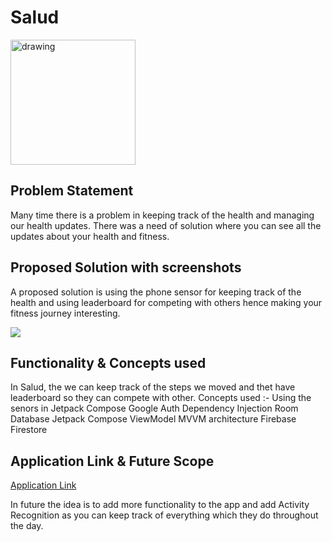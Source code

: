 # Salud
<img src="https://user-images.githubusercontent.com/75089529/196984676-724161b1-1836-43d8-aba9-0ae57b818fa5.png" alt="drawing" style="width:200px; height=200px;"/>

## Problem Statement 
Many time there is a problem in keeping track of the health and managing our health updates. There was a need of solution where you can see all the updates about your health and fitness.

## Proposed Solution with screenshots
A proposed solution is using the phone sensor for keeping track of the health and using leaderboard for competing with others hence making your fitness journey interesting.


<img src="https://user-images.githubusercontent.com/75089529/196986082-1084fc7f-7be9-430c-b56a-d71e1a24296a.png"/>

## Functionality & Concepts used
In Salud, the we can keep track of the steps we moved and thet have leaderboard so they can compete with other.
Concepts used :-
Using the senors in Jetpack Compose
Google Auth
Dependency Injection
Room Database
Jetpack Compose
ViewModel
MVVM architecture
Firebase Firestore

## Application Link & Future Scope

<a href="https://drive.google.com/file/d/1oNeTbr5oXN9nt1_9B36ggiNYa61cU-sU/view?usp=sharing">Application Link</a>

In future the idea is to add more functionality to the app and add Activity Recognition as you can keep track of everything which they do throughout the day.


